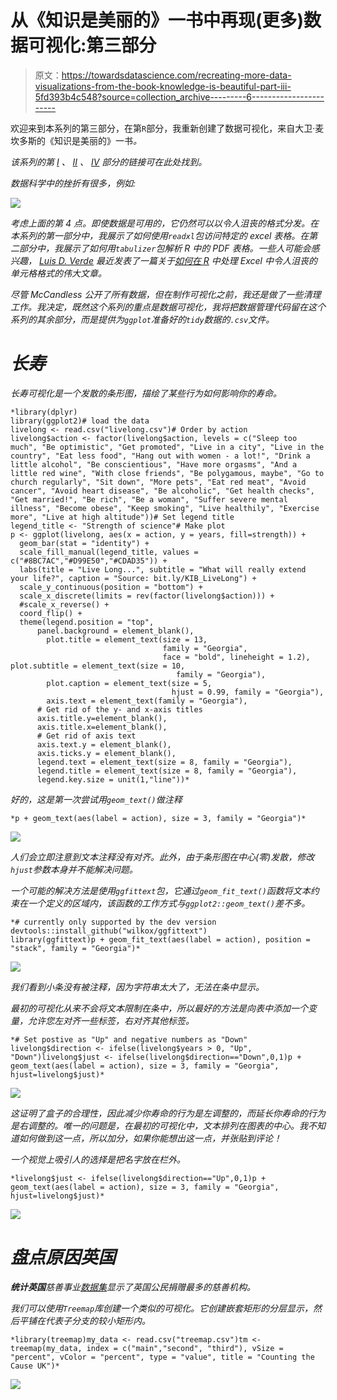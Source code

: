# 从《知识是美丽的》一书中再现(更多)数据可视化:第三部分

> 原文：<https://towardsdatascience.com/recreating-more-data-visualizations-from-the-book-knowledge-is-beautiful-part-iii-5fd393b4c548?source=collection_archive---------6----------------------->

欢迎来到本系列的第三部分，在第`R`部分，我重新创建了数据可视化，来自大卫·麦坎多斯的《知识是美丽的》一书[](https://informationisbeautiful.net/2014/knowledge-is-beautiful/)*。*

*该系列的第 [I](/recreating-data-visualizations-from-the-book-knowledge-is-beautiful-e455e7126071) 、 [II](https://medium.com/@MattOldach_65321/recreating-more-data-visualizations-from-the-book-knowledge-is-beautiful-part-ii-2f1d1da68e3a) 、 [IV](/recreating-more-data-visualizations-from-the-book-knowledge-is-beautiful-part-iv-686938a84c9e) 部分的链接可在此处找到。*

*数据科学中的挫折有很多，例如:*

*![](img/d95a298546c2aaa206e6b01aae296303.png)*

*考虑上面的第 4 点。即使数据是可用的，它仍然可以以令人沮丧的格式分发。在本系列的第一部分中，我展示了如何使用`readxl`包访问特定的 excel 表格。在第二部分中，我展示了如何用`tabulizer`包解析 R 中的 PDF 表格。一些人可能会感兴趣， [Luis D. Verde](https://twitter.com/LuisDVerde) 最近发表了一篇关于[如何在 R](https://luisdva.github.io/rstats/excel-trivia/) 中处理 Excel 中令人沮丧的单元格格式的伟大文章。*

*尽管 McCandless 公开了所有数据，但在制作可视化之前，我还是做了一些清理工作。我决定，既然这个系列的重点是数据可视化，我将把数据管理代码留在这个系列的其余部分，而是提供为`ggplot`准备好的`tidy`数据的`.csv`文件。*

# *长寿*

*长寿可视化是一个发散的条形图，描绘了某些行为如何影响你的寿命。*

```
*library(dplyr)
library(ggplot2)# load the data
livelong <- read.csv("livelong.csv")# Order by action
livelong$action <- factor(livelong$action, levels = c("Sleep too much", "Be optimistic", "Get promoted", "Live in a city", "Live in the country", "Eat less food", "Hang out with women - a lot!", "Drink a little alcohol", "Be conscientious", "Have more orgasms", "And a little red wine", "With close friends", "Be polygamous, maybe", "Go to church regularly", "Sit down", "More pets", "Eat red meat", "Avoid cancer", "Avoid heart disease", "Be alcoholic", "Get health checks", "Get married!", "Be rich", "Be a woman", "Suffer severe mental illness", "Become obese", "Keep smoking", "Live healthily", "Exercise more", "Live at high altitude"))# Set legend title
legend_title <- "Strength of science"# Make plot
p <- ggplot(livelong, aes(x = action, y = years, fill=strength)) +
  geom_bar(stat = "identity") +
  scale_fill_manual(legend_title, values = c("#8BC7AC","#D99E50","#CDAD35")) +
  labs(title = "Live Long...", subtitle = "What will really extend your life?", caption = "Source: bit.ly/KIB_LiveLong") +
  scale_y_continuous(position = "bottom") +
  scale_x_discrete(limits = rev(factor(livelong$action))) +
  #scale_x_reverse() +
  coord_flip() +
  theme(legend.position = "top",
      panel.background = element_blank(),
        plot.title = element_text(size = 13, 
                                  family = "Georgia", 
                                  face = "bold", lineheight = 1.2), plot.subtitle = element_text(size = 10,
                                     family = "Georgia"), 
        plot.caption = element_text(size = 5,
                                    hjust = 0.99, family = "Georgia"),  
        axis.text = element_text(family = "Georgia"),
      # Get rid of the y- and x-axis titles
      axis.title.y=element_blank(),
      axis.title.x=element_blank(),
      # Get rid of axis text
      axis.text.y = element_blank(),
      axis.ticks.y = element_blank(),
      legend.text = element_text(size = 8, family = "Georgia"),
      legend.title = element_text(size = 8, family = "Georgia"),
      legend.key.size = unit(1,"line"))*
```

*好的，这是第一次尝试用`geom_text()`做注释*

```
*p + geom_text(aes(label = action), size = 3, family = "Georgia")*
```

*![](img/b1d993c23d27ca58fdb5f88572317587.png)*

*人们会立即注意到文本注释没有对齐。此外，由于条形图在中心(零)发散，修改`hjust`参数本身并不能解决问题。*

*一个可能的解决方法是使用`ggfittext`包，它通过`geom_fit_text()`函数将文本约束在一个定义的区域内，该函数的工作方式与`ggplot2::geom_text()`差不多。*

```
*# currently only supported by the dev version
devtools::install_github("wilkox/ggfittext")
library(ggfittext)p + geom_fit_text(aes(label = action), position = "stack", family = "Georgia")*
```

*![](img/ec086b46c7995a6b8b21fb7743d31f53.png)*

*我们看到小条没有被注释，因为字符串太大了，无法在条中显示。*

*最初的可视化从来不会将文本限制在条中，所以最好的方法是向表中添加一个变量，允许您左对齐一些标签，右对齐其他标签。*

```
*# Set postive as "Up" and negative numbers as "Down"
livelong$direction <- ifelse(livelong$years > 0, "Up", "Down")livelong$just <- ifelse(livelong$direction=="Down",0,1)p + geom_text(aes(label = action), size = 3, family = "Georgia", hjust=livelong$just)*
```

*![](img/cebd49fa88f5ef2ef92d1ac2573ae8a5.png)*

*这证明了盒子的合理性，因此减少你寿命的行为是左调整的，而延长你寿命的行为是右调整的。唯一的问题是，在最初的可视化中，文本排列在图表的中心。我不知道如何做到这一点，所以加分，如果你能想出这一点，并张贴到评论！*

*一个视觉上吸引人的选择是把名字放在栏外。*

```
*livelong$just <- ifelse(livelong$direction=="Up",0,1)p + geom_text(aes(label = action), size = 3, family = "Georgia", hjust=livelong$just)*
```

*![](img/5b29655f9fdf632989be21a2591f134d.png)*

# *盘点原因英国*

***统计英国**慈善事业[数据集](https://docs.google.com/spreadsheets/d/16q9OGYALTfyAwXDuH46UdCK2TJPcabo5U0UBKXaVgfQ/edit#gid=4)显示了英国公民捐赠最多的慈善机构。*

*我们可以使用`Treemap`库创建一个类似的可视化。它创建嵌套矩形的分层显示，然后平铺在代表子分支的较小矩形内。*

```
*library(treemap)my_data <- read.csv("treemap.csv")tm <- treemap(my_data, index = c("main","second", "third"), vSize = "percent", vColor = "percent", type = "value", title = "Counting the Cause UK")*
```

*![](img/adc11ae93a99303aa30d8cd703f108d3.png)*